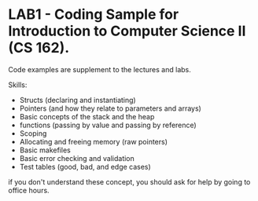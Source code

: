 # LAB1 - Coding Sample for Introduction to Computer Science II (CS 162).

Code examples are supplement to the lectures and labs.

Skills:
- Structs (declaring and instantiating)
- Pointers (and how they relate to parameters and arrays)
- Basic concepts of the stack and the heap
- functions (passing by value and passing by reference)
- Scoping
- Allocating and freeing memory (raw pointers)
- Basic makefiles
- Basic error checking and validation
- Test tables (good, bad, and edge cases)

if you don't understand these concept, you should ask for help by going to office hours.
